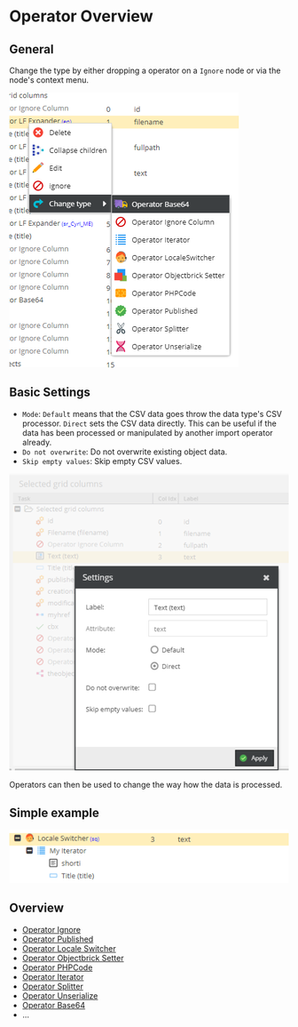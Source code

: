 # Operator Overview

## General

Change the type by either dropping a operator on a `Ignore` node or via the node's context menu.

![Setter Settings](../../../img/csvimport/change_type.png)

## Basic Settings

- `Mode`: `Default` means that the CSV data goes throw the data type's CSV processor. `Direct` sets the CSV data directly. This can be useful if the data has been processed or manipulated by another import operator already.
- `Do not overwrite`: Do not overwrite existing object data.
- `Skip empty values`: Skip empty CSV values. 

![Setter Settings](../../../img/csvimport/setter_settings.png)

Operators can then be used to change the way how the data is processed.

## Simple example

![Example](../../../img/csvimport/column_config_example.png)

## Overview 

* [Operator Ignore](./01_Ignore.md)
* [Operator Published](./02_Published.md)
* [Operator Locale Switcher](./03_LocaleSwitcher.md)
* [Operator Objectbrick Setter](./04_BrickSetter.md)
* [Operator PHPCode](./05_PHPCode.md)
* [Operator Iterator](./06_Iterator.md)
* [Operator Splitter](./07_Splitter.md)
* [Operator Unserialize](./08_Unserialize.md)
* [Operator Base64](./09_Base64.md)
* ...


